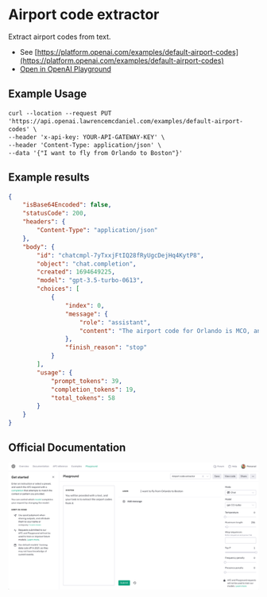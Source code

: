 # Airport code extractor

Extract airport codes from text.

- See [https://platform.openai.com/examples/default-airport-codes](https://platform.openai.com/examples/default-airport-codes)
- [Open in OpenAI Playground](https://platform.openai.com/playground/p/default-airport-codes)

## Example Usage

```console
curl --location --request PUT 'https://api.openai.lawrencemcdaniel.com/examples/default-airport-codes' \
--header 'x-api-key: YOUR-API-GATEWAY-KEY' \
--header 'Content-Type: application/json' \
--data '{"I want to fly from Orlando to Boston"}'
```

## Example results

```json
{
    "isBase64Encoded": false,
    "statusCode": 200,
    "headers": {
        "Content-Type": "application/json"
    },
    "body": {
        "id": "chatcmpl-7yTxxjFtIQ28fRyUgcDejHq4KytP8",
        "object": "chat.completion",
        "created": 1694649225,
        "model": "gpt-3.5-turbo-0613",
        "choices": [
            {
                "index": 0,
                "message": {
                    "role": "assistant",
                    "content": "The airport code for Orlando is MCO, and the airport code for Boston is BOS."
                },
                "finish_reason": "stop"
            }
        ],
        "usage": {
            "prompt_tokens": 39,
            "completion_tokens": 19,
            "total_tokens": 58
        }
    }
}
```

## Official Documentation

![OpenAI Playground](https://raw.githubusercontent.com/FullStackWithLawrence/aws-openai/main/doc/examples/example-12-airport-codes.png "OpenAI Playground")
